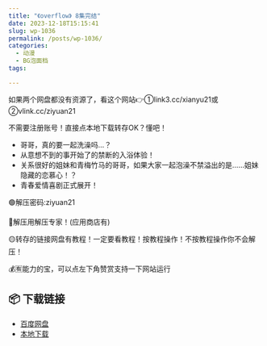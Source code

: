 ```yaml
---
title: "《overflow》 8集完结"
date: 2023-12-18T15:15:41
slug: wp-1036
permalink: /posts/wp-1036/
categories:
  - 动漫
  - BG泡面档
tags:

---
```


如果两个网盘都没有资源了，看这个网站👉①link3.cc/xianyu21或②vlink.cc/ziyuan21

不需要注册账号！直接点本地下载转存OK？懂吧！

*   哥哥，真的要一起洗澡吗…？
*   从意想不到的事开始了的禁断的入浴体验！
*   关系很好的姐妹和青梅竹马的哥哥，如果大家一起泡澡不禁溢出的是……姐妹隐藏的恋慕心！？
*   青春爱情喜剧正式展开！

🟢解压密码:ziyuan21

🔵解压用解压专家！(应用商店有)

🟡转存的链接网盘有教程！一定要看教程！按教程操作！不按教程操作你不会解压！

💰🈶能力的宝，可以点左下角赞赏支持一下网站运行

## 📦 下载链接
- [百度网盘](https://blziyuan21.com/pay-download/1036?key=d6446788de&down_id=0)
- [本地下载](https://blziyuan21.com/pay-download/1036?key=d6446788de&down_id=1)

